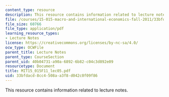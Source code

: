 ```yaml
---
content_type: resource
description: This resource contains information related to lecture notes.
file: /courses/15-015-macro-and-international-economics-fall-2011/33bfdacd8cc4508aa3f8d042c0f09f86_MIT15_015F11_lec05.pdf
file_size: 60766
file_type: application/pdf
learning_resource_types:
- Lecture Notes
license: https://creativecommons.org/licenses/by-nc-sa/4.0/
ocw_type: OCWFile
parent_title: Lecture Notes
parent_type: CourseSection
parent_uid: 40b04731-a90a-6892-6b82-c04c3d892e09
resourcetype: Document
title: MIT15_015F11_lec05.pdf
uid: 33bfdacd-8cc4-508a-a3f8-d042c0f09f86
---
```

This resource contains information related to lecture notes.